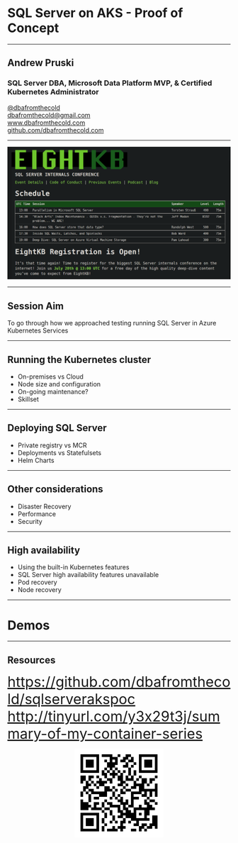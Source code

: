 # SQL Server on AKS - Proof of Concept

---

## Andrew Pruski

### SQL Server DBA, Microsoft Data Platform MVP, & Certified Kubernetes Administrator
<!-- .slide: style="text-align: left;"> -->
<i class="fab fa-twitter"></i><a href="https://twitter.com/dbafromthecold">  @dbafromthecold</a><br>
<i class="fas fa-envelope"></i>  dbafromthecold@gmail.com<br>
<i class="fab fa-wordpress"></i>  www.dbafromthecold.com<br>
<i class="fab fa-github"></i><a href="https://github.com/dbafromthecold">  github.com/dbafromthecold.com</a>

---

<p align="center">
<img src="images/eightkb.png" />
</p>

---

## Session Aim
<!-- .slide: style="text-align: left;"> -->
To go through how we approached testing running SQL Server in Azure Kubernetes Services

---

## Running the Kubernetes cluster
<!-- .slide: style="text-align: left;"> -->
- On-premises vs Cloud<br>
- Node size and configuration<br>
- On-going maintenance?<br>
- Skillset

---

## Deploying SQL Server
<!-- .slide: style="text-align: left;"> -->
- Private registry vs MCR<br>
- Deployments vs Statefulsets<br>
- Helm Charts

---

## Other considerations
<!-- .slide: style="text-align: left;"> -->
- Disaster Recovery<br>
- Performance<br>
- Security

---

## High availability
<!-- .slide: style="text-align: left;"> -->
- Using the built-in Kubernetes features<br>
- SQL Server high availability features unavailable<br>
- Pod recovery<br>
- Node recovery

---

# Demos

---

## Resources
<!-- .slide: style="text-align: left;"> -->
<font size="6">
<a href="https://github.com/dbafromthecold/sqlserverakspoc">https://github.com/dbafromthecold/sqlserverakspoc</a><br>
<a href="http://tinyurl.com/y3x29t3j/summary-of-my-container-series">http://tinyurl.com/y3x29t3j/summary-of-my-container-series</a><br>
</font>

<p align="center">
<img src="images/sqlserverakspoc_qrcode.png" />
</p>